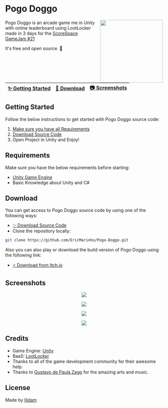 # Pogo Doggo
<img align="right" src="https://img.itch.zone/aW1nLzEwMDc0NzEzLnBuZw==/315x250%23c/dbck0%2B.png" width= 200/>

Pogo Doggo is an arcade game me in Unity with online leaderboard using LootLocker made in 3 days for the [ScoreSpace GameJam #21](https://itch.io/jam/scorejam21)

It's free and open source. :clap:

| [:sparkles: Getting Started](#getting-started) | [:rocket: Download](#download) | [:camera: Screenshots](#screenshots) |
| --------------- | -------- |  -------- |

## Getting Started

Follow the below instructions to get started with Pogo Doggo source code:

1. [Make sure you have all Requirements](#requirements)
2. [Download Source Code](#download)
3. Open Project in Unity and Enjoy!

## Requirements

Make sure you have the below requirements before starting:

- [Unity Game Engine](https://unity3d.com)
- Basic Knowledge about Unity and C#

## Download

You can get access to Pogo Doggo source code by using one of the following ways:

- [:sparkles: Download Source Code](https://github.com/EricMarinho/Pogo-Doggo/archive/master.zip)
- Clone the repository locally:

```bash
git clone https://github.com/EricMarinho/Pogo-Doggo.git
```

Also you can also play or download the build version of Pogo Doggo using the following link:

- [:star: Download from Itch.io](https://ilidam.itch.io/pogo-doggo)

## Screenshots

<p align="center">
  <img src="https://img.itch.zone/aW1hZ2UvMTcxMDA4MS8xMDA3NDc0OC5wbmc=/original/z%2F%2BOU4.png"/>
</p>

<p align="center">
  <img src="https://img.itch.zone/aW1hZ2UvMTcxMDA4MS8xMDA3NDc0Ny5wbmc=/original/oG36nE.png"/>
</p>

<p align="center">
  <img src="https://img.itch.zone/aW1hZ2UvMTcxMDA4MS8xMDA5OTA5OC5wbmc=/original/wDd2n%2B.png"/>
</p>

<p align="center">
  <img src="https://img.itch.zone/aW1hZ2UvMTcxMDA4MS8xMDA5OTEwNC5wbmc=/original/gh0t2G.png"/>
</p>

## Credits

- Game Engine: [Unity](https://unity3d.com/)
- BaaS: [LootLocker](https://www.lootlocker.com/) 
- Thanks to all of the game development community for their awesome help.
- Thanks to [Gustavo de Paula Zago](https://github.com/Zagoou) for the amazing arts and music.

## License

Made by [Ilidam](https://github.com/EricMarinho)
